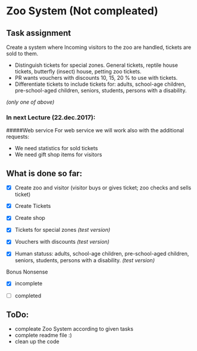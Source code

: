 # Zoo System (Not compleated)
## Task assignment
Create a system where Incoming visitors to the zoo are handled, tickets are sold to them. 
* Distinguish tickets for special zones. General tickets, reptile house tickets, butterfly (insect) house, petting zoo tickets.
* PR wants vouchers with discounts 10, 15, 20 % to use with tickets.
* Differentiate tickets to include tickets for: adults, school-age children, pre-school-aged children, seniors, students, persons with a disability.

<i>(only one of above)</i>
### In next Lecture (22.dec.2017):
#####Web service
For web service we will work also with the additional requests:
* We need statistics for sold tickets
* We need gift shop items for visitors

## What is done so far:

- [x] Create zoo and visitor (visitor buys or gives ticket; zoo checks and sells ticket)
- [x] Create Tickets
- [x] Create shop
- [x] Tickets for special zones <i>(test version)</i>
- [x] Vouchers with discounts <i>(test version)</i>
- [x] Human statuss: adults, school-age children, pre-school-aged children, seniors, students, persons with a disability. <i>(test version)</i>


 Bonus Nonsense
- [x] incomplete
- [ ] completed


## ToDo:
* compleate Zoo System according to given tasks
* complete readme file :)
* clean up the code